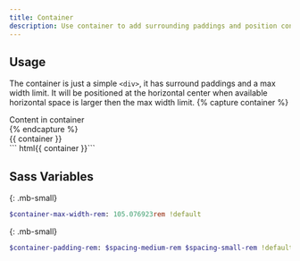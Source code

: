 ```yaml
---
title: Container
description: Use container to add surrounding paddings and position content at the horizontal center.
---
```




## Usage
The container is just a simple `<div>`, it has surround paddings and a max width limit. It will be positioned at the horizontal center when available horizontal space is larger then the max width limit. 
{% capture container %}
<div class="container bc-primary">
  <div class="bc-dark c-light ta-center">Content in container</div>
</div>
{% endcapture %}
<div class="example">
  {{ container }}
</div>
``` html{{ container }}```



## Sass Variables
{: .mb-small}

``` sass
$container-max-width-rem: 105.076923rem !default
```
{: .mb-small}

``` sass
$container-padding-rem: $spacing-medium-rem $spacing-small-rem !default
```